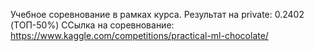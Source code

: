 Учебное соревнование в рамках курса.
Результат на private: 0.2402 (ТОП-50%)
ССылка на соревнование: https://www.kaggle.com/competitions/practical-ml-chocolate/
